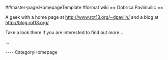 \#\#master-page:HomepageTemplate \#format wiki == Dobrica Pavlinušić ==

A geek with a home page at <http://www.rot13.org/~dpavlin/> and a blog
at <http://blog.rot13.org/>

Take a look there if you are interested to find out more...

...

---- CategoryHomepage
